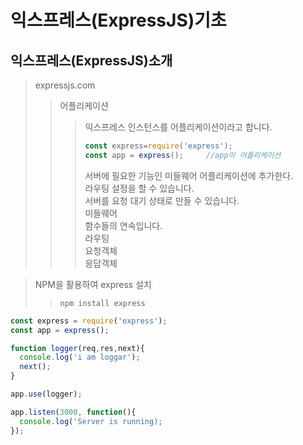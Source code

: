 # 익스프레스(ExpressJS)기초

## 익스프레스(ExpressJS)소개
>expressjs.com   
>>어플리케이션   
>>> 익스프레스 인스턴스를 어플리케이션이라고 합니다.
>>> ```javascript
>>> const express=require('express');
>>> const app = express();     //app이 어플리케이션
>>> ```
>>> 서버에 필요한 기능인 미들웨어 어플리케이션에 추가한다.   
>>> 라우팅 설정을 할 수 있습니다.   
>>> 서버를 요청 대기 상태로 만들 수 있습니다.     
>> 미들웨어   
>>> 함수들의 연속입니다.   
>> 라우팅   
>> 요청객체   
>> 응답객체   

>NPM을 활용하여 express 설치
>>```
>>npm install express
>>```

```javascript
const express = require('express');
const app = express();

function logger(req,res,next){
  console.log('i am loggar');
  next();
}

app.use(logger);

app.listen(3000, function(){
  console.log('Server is running);
});
```
